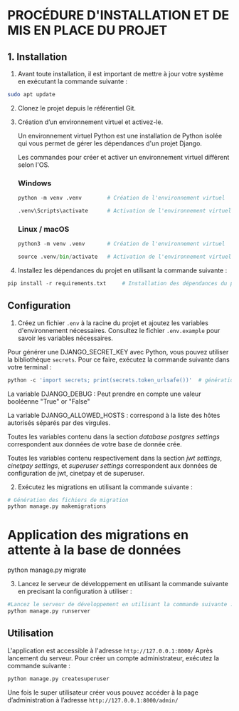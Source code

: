 # PROCÉDURE D'INSTALLATION ET DE MIS EN PLACE DU PROJET

## 1. Installation
1. Avant toute installation, il est important de mettre à jour votre système en exécutant la
commande suivante : 
```bash
sudo apt update
```
2. Clonez le projet depuis le référentiel Git.

3. Création d’un environnement virtuel et activez-le.

   Un environnement virtuel Python est une installation de Python isolée qui vous permet de gérer les dépendances d'un projet Django.
   
    Les commandes pour créer et activer un environnement virtuel diffèrent selon l'OS.

   ### Windows
   ```python
   python -m venv .venv        # Création de l'environnement virtuel

   .venv\Scripts\activate      # Activation de l'environnement virtuel
   ```
   ### Linux / macOS
   ```python
   python3 -m venv .venv       # Création de l'environnement virtuel

   source .venv/bin/activate   # Activation de l'environnement virtuel
   ```

4. Installez les dépendances du projet en utilisant la commande suivante :

```python
pip install -r requirements.txt     # Installation des dépendances du projet
```

## Configuration

1. Créez un fichier `.env` à la racine du projet et ajoutez les variables 
d'environnement nécessaires. Consultez le fichier `.env.example` pour savoir les variables nécessaires.

Pour générer une DJANGO_SECRET_KEY avec Python, vous pouvez utiliser la bibliothèque `secrets`. Pour ce faire, exécutez la commande suivante dans votre terminal :

```python
python -c 'import secrets; print(secrets.token_urlsafe())'  # génération d'une SECRET_KEY avec Python
```
La variable DJANGO_DEBUG : Peut prendre en compte une valeur booléenne "True" or "False" 

La variable DJANGO_ALLOWED_HOSTS : correspond à la liste des hôtes autorisés séparés par des virgules.

Toutes les variables contenu dans la section *database postgres settings* correspondent aux données de votre base de donnée crée.

Toutes les variables contenu respectivement dans la section *jwt settings*, *cinetpay settings*, et *superuser settings* correspondent aux données de configuration de jwt, cinetpay et de superuser.

2. Exécutez les migrations en utilisant la commande suivante :

```python
# Génération des fichiers de migration
python manage.py makemigrations 
```

# Application des migrations en attente à la base de données 
python manage.py migrate

3. Lancez le serveur de développement en utilisant la commande suivante en precisant la configuration à utiliser :

```python
#Lancez le serveur de développement en utilisant la commande suivante :
python manage.py runserver
```

## Utilisation
L'application est accessible à l'adresse `http://127.0.0.1:8000/` 
Après lancement du serveur. Pour créer un compte administrateur, exécutez la commande suivante :

```python
python manage.py createsuperuser
```
Une fois le super utilisateur créer vous pouvez accéder à la page d’administration à l’adresse
`http://127.0.0.1:8000/admin/`
